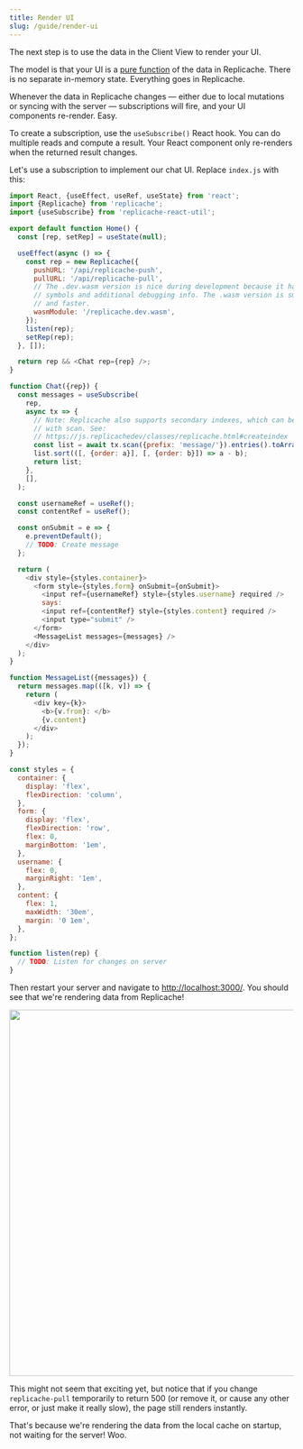 ```yaml
---
title: Render UI
slug: /guide/render-ui
---
```


The next step is to use the data in the Client View to render your UI.

The model is that your UI is a [pure function](https://en.wikipedia.org/wiki/Pure_function) of the data in Replicache. There is no separate in-memory state. Everything goes in Replicache.

Whenever the data in Replicache changes — either due to local mutations or syncing with the server — subscriptions will fire, and your UI components re-render. Easy.

To create a subscription, use the `useSubscribe()` React hook. You can do multiple reads and compute a result. Your React component only re-renders when the returned result changes.

Let's use a subscription to implement our chat UI. Replace `index.js` with this:

```js
import React, {useEffect, useRef, useState} from 'react';
import {Replicache} from 'replicache';
import {useSubscribe} from 'replicache-react-util';

export default function Home() {
  const [rep, setRep] = useState(null);

  useEffect(async () => {
    const rep = new Replicache({
      pushURL: '/api/replicache-push',
      pullURL: '/api/replicache-pull',
      // The .dev.wasm version is nice during development because it has
      // symbols and additional debugging info. The .wasm version is smaller
      // and faster.
      wasmModule: '/replicache.dev.wasm',
    });
    listen(rep);
    setRep(rep);
  }, []);

  return rep && <Chat rep={rep} />;
}

function Chat({rep}) {
  const messages = useSubscribe(
    rep,
    async tx => {
      // Note: Replicache also supports secondary indexes, which can be used
      // with scan. See:
      // https://js.replicachedev/classes/replicache.html#createindex
      const list = await tx.scan({prefix: 'message/'}).entries().toArray();
      list.sort(([, {order: a}], [, {order: b}]) => a - b);
      return list;
    },
    [],
  );

  const usernameRef = useRef();
  const contentRef = useRef();

  const onSubmit = e => {
    e.preventDefault();
    // TODO: Create message
  };

  return (
    <div style={styles.container}>
      <form style={styles.form} onSubmit={onSubmit}>
        <input ref={usernameRef} style={styles.username} required />
        says:
        <input ref={contentRef} style={styles.content} required />
        <input type="submit" />
      </form>
      <MessageList messages={messages} />
    </div>
  );
}

function MessageList({messages}) {
  return messages.map(([k, v]) => {
    return (
      <div key={k}>
        <b>{v.from}: </b>
        {v.content}
      </div>
    );
  });
}

const styles = {
  container: {
    display: 'flex',
    flexDirection: 'column',
  },
  form: {
    display: 'flex',
    flexDirection: 'row',
    flex: 0,
    marginBottom: '1em',
  },
  username: {
    flex: 0,
    marginRight: '1em',
  },
  content: {
    flex: 1,
    maxWidth: '30em',
    margin: '0 1em',
  },
};

function listen(rep) {
  // TODO: Listen for changes on server
}
```

Then restart your server and navigate to [http://localhost:3000/](http://localhost:3000). You should see that we're rendering data from Replicache!

<p align="center">
  <img src="/img/setup/static-ui.webp" width="650"/>
</p>

This might not seem that exciting yet, but notice that if you change `replicache-pull` temporarily to return 500 (or remove it, or cause any other error, or just make it really slow), the page still renders instantly.

That's because we're rendering the data from the local cache on startup, not waiting for the server! Woo.
